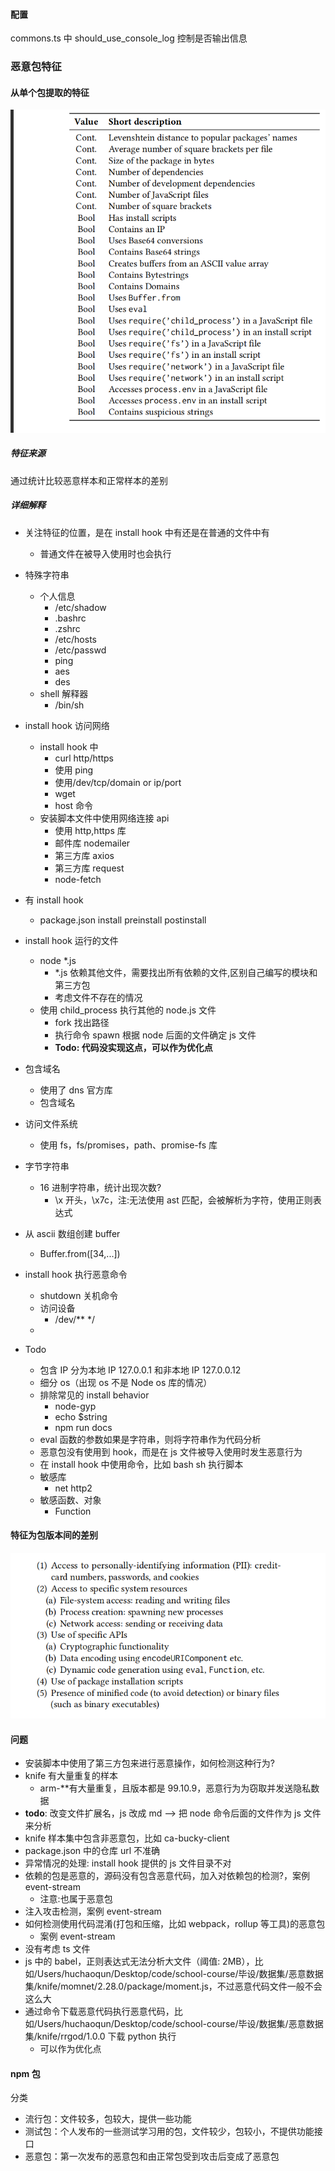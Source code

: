 #### 配置

commons.ts 中 should_use_console_log 控制是否输出信息

### 恶意包特征

#### 从单个包提取的特征

 <img src="./img/截屏2023-01-15 14.17.39.png"/>

##### 特征来源

通过统计比较恶意样本和正常样本的差别

##### 详细解释

- 关注特征的位置，是在 install hook 中有还是在普通的文件中有
  - 普通文件在被导入使用时也会执行
- 特殊字符串

  - 个人信息
    - /etc/shadow
    - .bashrc
    - .zshrc
    - /etc/hosts
    - /etc/passwd
    - ping
    - aes
    - des
  - shell 解释器
    - /bin/sh

- install hook 访问网络
  - install hook 中
    - curl http/https
    - 使用 ping
    - 使用/dev/tcp/domain or ip/port
    - wget
    - host 命令
  - 安装脚本文件中使用网络连接 api
    - 使用 http,https 库
    - 邮件库 nodemailer
    - 第三方库 axios
    - 第三方库 request
    - node-fetch
- 有 install hook
  - package.json install preinstall postinstall
- install hook 运行的文件
  - node \*.js
    - \*.js 依赖其他文件，需要找出所有依赖的文件,区别自己编写的模块和第三方包
    - 考虑文件不存在的情况
  - 使用 child_process 执行其他的 node.js 文件
    - fork 找出路径
    - 执行命令 spawn 根据 node 后面的文件确定 js 文件
    - **Todo: 代码没实现这点，可以作为优化点**
- 包含域名
  - 使用了 dns 官方库
  - 包含域名
- 访问文件系统
  - 使用 fs，fs/promises，path、promise-fs 库
- 字节字符串
  - 16 进制字符串，统计出现次数?
    - \x 开头，\x7c，注:无法使用 ast 匹配，会被解析为字符，使用正则表达式
- 从 ascii 数组创建 buffer
  - Buffer.from([34,...])
- install hook 执行恶意命令
  - shutdown 关机命令
  - 访问设备
    - /dev/\*\* \*/
  -
- Todo
  - 包含 IP 分为本地 IP 127.0.0.1 和非本地 IP 127.0.0.12
  - 细分 os（出现 os 不是 Node os 库的情况）
  - 排除常见的 install behavior
    - node-gyp
    - echo $string
    - npm run docs
  - eval 函数的参数如果是字符串，则将字符串作为代码分析
  - 恶意包没有使用到 hook，而是在 js 文件被导入使用时发生恶意行为
  - 在 install hook 中使用命令，比如 bash sh 执行脚本
  - 敏感库
    - net http2
  - 敏感函数、对象
    - Function

#### 特征为包版本间的差别

 <img src="./img/截屏2023-01-15%2014.18.08.png"/>

#### 问题

- 安装脚本中使用了第三方包来进行恶意操作，如何检测这种行为?
- knife 有大量重复的样本
  - arm-\*\*有大量重复，且版本都是 99.10.9，恶意行为为窃取并发送隐私数据
- **todo**: 改变文件扩展名，js 改成 md --> 把 node 命令后面的文件作为 js 文件来分析
- knife 样本集中包含非恶意包，比如 ca-bucky-client
- package.json 中的仓库 url 不准确
- 异常情况的处理: install hook 提供的 js 文件目录不对
- 依赖的包是恶意的，源码没有包含恶意代码，加入对依赖包的检测?，案例 event-stream
  - 注意:也属于恶意包
- 注入攻击检测，案例 event-stream
- 如何检测使用代码混淆(打包和压缩，比如 webpack，rollup 等工具)的恶意包
  - 案例 event-stream
- 没有考虑 ts 文件
- js 中的 babel，正则表达式无法分析大文件（阈值: 2MB），比如/Users/huchaoqun/Desktop/code/school-course/毕设/数据集/恶意数据集/knife/momnet/2.28.0/package/moment.js，不过恶意代码文件一般不会这么大
- 通过命令下载恶意代码执行恶意代码，比如/Users/huchaoqun/Desktop/code/school-course/毕设/数据集/恶意数据集/knife/rrgod/1.0.0 下载 python 执行
  - 可以作为优化点

#### npm 包

分类

- 流行包：文件较多，包较大，提供一些功能
- 测试包：个人发布的一些测试学习用的包，文件较少，包较小，不提供功能接口
- 恶意包：第一次发布的恶意包和由正常包受到攻击后变成了恶意包
